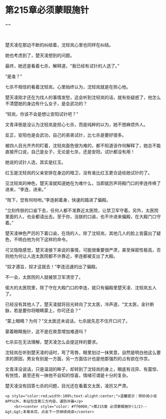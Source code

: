 # 第215章必须蒙眼施针
~~
    	    <p name="pagetop" href="javascript:void(0);" onclick="return false" style="line-height: 35px;padding: 10px;color: #333;"> </p><p>楚天凌在那边不断的纠结着，沈轻岚心里也同样在纠结。</p><p>她也考虑到了，楚天凌想到的问题。</p><p>最终，她还是看着七杀，解释道，“我已经有试针的人选了。”</p><p>“是谁？”</p><p>七杀不相信的看着沈轻岚，心里始终认为，沈轻岚就是在担心他。</p><p>楚天凌刚才还在为找人的事情发愁，这会听到沈轻岚的话，就有些疑惑了，他怎么不清楚她的身边有什么女子，是会武功的？</p><p>“轻岚，你该不会是想让安阳试针吧？”</p><p>文青泽倒是没认为沈轻岚是担心七杀，而是纯粹的以为，她不想麻烦外人。</p><p>反正，安阳也是会武功，自己的弟弟试针，比七杀是要好很多。</p><p>被四人目光齐齐的盯着，沈轻岚面色很为难的，都不知道该作何解释了，她总不能直接开口说，自己是女子，无论是七杀，还是安阳，试针都没有用！</p><p>她说的试针人选，其实是红玉。</p><p>红玉是沈轻岚的父亲安排在身边的暗卫，没有谁比红玉更合适给她试针的了。</p><p>见沈轻岚的神色，楚天凌就知道她在为难什么，当即就厉声将殿门口的李连传唤了进来，“李连，进来。”</p><p>“陛下，您有何吩咐。”李连躬着身，快速的踏进了偏殿。</p><p>“立刻传朕的口谕下去，任何人都不准靠近太医院，让禁卫军守着。另外，太医院里面的人，也全都请出去。至于你，没朕的口谕，也不许进来偏殿，在大殿门口守着。”</p><p>楚天凌神色严厉的下着口谕，在场的人，除了沈轻岚，其他几人的脸上皆露出了疑色，不明白他为何下这样的命令。</p><p>可又隐隐感觉，楚天凌接下来说的事情，可能很重要很严肃，甚至保密性极高，否则他为何让人连太医院都不许靠近，李连都被支出了大殿。</p><p>“奴才遵旨，奴才这就去！”李连迅速的出了偏殿。</p><p>不一会，太医院的人就被禁卫军清空了。</p><p>偌大的太医院里，除了守在大殿门口的李连，就只有偏殿里楚天凌、沈轻岚五人了。</p><p>已经没有其他人了，楚天凌就将目光转向了文太医，冷声道，“文太医，金针断脉，若是要你将眼睛蒙上，你可还会？”</p><p>“蒙上眼睛？为何？”文太医还未说话，七杀就先忍不住开口问了。</p><p>蒙着眼睛施针，这不是在故意增加难道吗？</p><p>七杀实在无法理解，楚天凌怎么会提这样的要求。</p><p>沈轻岚在听到楚天凌的话时，弯了弯唇，眼里划过一抹笑意，自然是明白他这么要求的原因，男女有别是一方面，另一方面估计也是他那强烈的占有欲在作祟。</p><p>文青泽没说话，只是温润的眸子，却转到了沈轻岚的身上，眼底有诧异、有震惊、有恍悟，甚至还有一抹他不自知的惊喜，情绪可谓是十分的复杂。</p><p>楚天凌没有回答七杀的问题，目光还在看着文太医，凌厉又严肃。</p>
    	
   	<p style="color:red;width:100%;text-alight:center;">温馨提示：除妙阅小说APP以外，本站包含第三方内容，谨防诈骗</p>
    	<br><center style="color: #ff0000;">第215章 必须蒙眼施针(1/2)--&gt;&gt;本章未完，点击下一页继续阅读</center>
    	